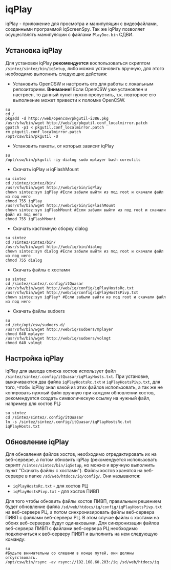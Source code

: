 iqPlay 
======

iqPlay - приложение для просмотра и манипуляции с видеофайлами, созданными программой iqScreenSpy. Так же iqPlay позволяет осуществлять манипуляции с файлами `PlayDoc.bin` СДВИ.

Установка iqPlay
----------------

Для установки iqPlay **рекомендуется** воспользоваться скриптом `/sintez/sintez/bin/iqSetup`, либо можно установить вручную, для этого необходимо выполнить следующие действия:

* Установить OpenCSW и настроить его для работы с локальным репозиторием. **Внимание!** Если OpenCSW уже установлен и настроен, то данный пункт нужно пропустить, т.к. повторное его выполнение может привести к поломке OpenCSW.
~~~~~~{bash}
su
cd /
pkgadd -d http://web/opencsw/pkgutil-i386.pkg
/usr/sfw/bin/wget http://web/iq/pkgutil.conf_localmirror.patch
gpatch -p1 < pkgutil.conf_localmirror.patch
rm pkgutil.conf_localmirror.patch
/opt/csw/bin/pkgutil -U
~~~~~~
* Установить пакеты, от которых зависит iqPlay
~~~~~~{bash}
su
/opt/csw/bin/pkgutil -iy dialog sudo mplayer bash coreutils
~~~~~~
* Скачать iqPlay и iqFlashMount
~~~~~~{bash}
su sintez
cd /sintez/sintez/bin/
/usr/sfw/bin/wget http://web/iq/bin/iqPlay
chown sintez:syn iqPlay #Если забыли выйти из под root и скачали файл из под него
chmod 755 iqPlay
/usr/sfw/bin/wget http://web/iq/bin/iqFlashMount
chown sintez:syn iqFlashMount #Если забыли выйти из под root и скачали файл из под него
chmod 755 iqFlashMount
~~~~~~
* Скачать кастомную сборку dialog
~~~~~~{bash}
su sintez
cd /sintez/sintez/bin/
/usr/sfw/bin/wget http://web/iq/bin/dialog
chown sintez:syn dialog #Если забыли выйти из под root и скачали файл из под него
chmod 755 dialog
~~~~~~
* Скачать файлы с хостами
~~~~~~~{bash}
su sintez
cd /sintez/sintez/.config/itQuasar
/usr/sfw/bin/wget http://web/iq/config/iqPlayHostsRc.txt
/usr/sfw/bin/wget http://web/iq/config/iqPlayHostsPivp.txt
chown sintez:syn iqPlay* #Если забыли выйти из под root и скачали файл из под него
~~~~~~~
* Скачать файлы sudoers
~~~~~~~{bash}
su
cd /etc/opt/csw/sudoers.d/
/usr/sfw/bin/wget http://web/iq/sudoers/mplayer
chmod 640 mplayer
/usr/sfw/bin/wget http://web/iq/sudoers/volmgt
chmod 640 volmgt
~~~~~~~


Настройка iqPlay
----------------

iqPlay для вывода списка хостов использует файл `/sintez/sintez/.config/itQuasar/iqPlayHosts.txt`. При установке, выкачиваются два файла `iqPlayHostsRc.txt` и `iqPlayHostsPivp.txt`, для того, чтобы iqPlay знал какой из этих файлов использовать, а так же не копировать нужный файл вручную при каждом обновлении хостов, рекомендуется создать символическую ссылку на нужный файл, например для хостов РЦ:
~~~~~~~{bash}
su sintez
cd /sintez/sintez/.config/itQuasar
ln -s /sintez/sintez/.config/itQuasar/iqPlayHostsRc.txt iqPlayHosts.txt
~~~~~~~

Обновление iqPlay
-----------------

Для обновления файлов хостов, необходимо отредактировать их на веб-сервере, а потом обновить iqPlay (рекомендуется использовать скрипт `/sintez/sintez/bin/iqSetup`, но можно и вручную выполнить пункт "Скачать файлы с хостами"). Файлы хостов хранятся на веб-сервере в папке `/sd/web/htdocs/iq/config/`. Они называются:
* `iqPlayHostsRc.txt` - для хостов РЦ
* `iqPlayHostsPivp.txt` - для хостов ПИВП

Для того чтобы обновить файлы хостов ПИВП, правильным решением будет обновление файла `/sd/web/htdocs/iq/config/iqPlayHostsPivp.txt` на веб-сервере РЦ, а потом синхронизировать файлы веб-сервера ПИВП с файлами веб-сервера РЦ. В этом случае файлы с хостами на обоих веб-серверах будут одинаковыми. Для синхронизации файлов веб-сервера ПИВП с файлами веб-сервера РЦ необходимо подключиться к веб-серверу ПИВП и выполнить на нем следующую команду:
~~~~~~~{bash}
su
#Будьте внимательны со слешами в конце путей, они должны отсутствовать.
/opt/csw/bin/rsync -av rsync://192.168.60.203:/iq /sd/web/htdocs/iq 
~~~~~~~
